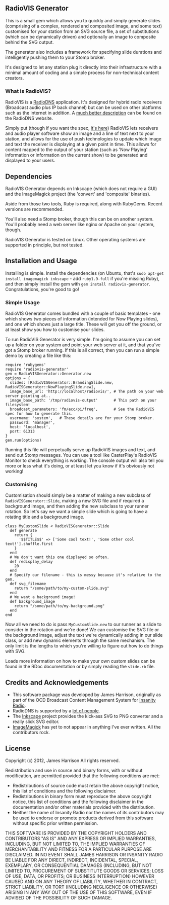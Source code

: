 ## RadioVIS Generator

This is a small gem which allows you to quickly and simply generate slides (comprising of a complex, rendered and composited image, and some text) customised for your station from an SVG source file, a set of substitutions (which can be dynamically driven) and optionally an image to composite behind the SVG output.

The generator also includes a framework for specifying slide durations and intelligently pushing them to your Stomp broker.

It's designed to let any station plug it directly into their infrastructure with a minimal amount of coding and a simple process for non-technical content creators.

### What is RadioVIS?

RadioVIS is a [RadioDNS](http://radiodns.org/) application. It's designed for hybrid radio receivers (Broadcast audio plus IP back channel) but can be used on other platforms such as the internet in addition. A [much better description](http://radiodns.org/about-radiodns/) can be found on the RadioDNS website.

Simply put (though if you want the spec, [it's here](http://radiodns.org/documentation/)) RadioVIS lets receivers and audio player software show an image and a line of text next to your station, and allows for the use of push technologies to update which image and text the receiver is displaying at a given point in time. This allows for content mapped to the output of your station (such as 'Now Playing' information or information on the current show) to be generated and displayed to your users.

## Dependencies

RadioVIS Generator depends on Inkscape (which does not require a GUI) and the ImageMagick project (the 'convert' and 'composite' binaries).

Aside from those two tools, Ruby is required, along with RubyGems. Recent versions are recommended.

You'll also need a Stomp broker, though this can be on another system. You'll probably need a web server like nginx or Apache on your system, though.

RadioVIS Generator is tested on Linux. Other operating systems are supported in principle, but not tested.

## Installation and Usage

Installing is simple. Install the dependencies (on Ubuntu, that's `sudo apt-get install imagemagick inkscape` - add `ruby1.9-full` if you're missing Ruby), and then simply install the gem with `gem install radiovis-generator`. Congratulations, you're good to go!


### Simple Usage

RadioVIS Generator comes bundled with a couple of basic templates - one which shows two pieces of information (intended for Now Playing slides), and one which shows just a large title. These will get you off the ground, or at least show you how to customise your slides.

To run RadioVIS Generator is very simple. I'm going to assume you can set up a folder on your system and point your web server at it, and that you've got a Stomp broker running. If this is all correct, then you can run a simple demo by creating a file like this:

```
require 'rubygems'
require 'radiovis-generator'
gen = RadioVISGenerator::Generator.new
options = {
  slides: [RadioVISGenerator::BrandingSlide.new, RadioVISGenerator::NowPlayingSlide.new],
  image_base_url: 'http://localhost/radiovis/', # The path on your web server pointing at..
  image_base_path: '/tmp/radiovis-output'       # This path on your filesystem!
  broadcast_parameters: 'fm/ecc/pi/freq',       # See the RadioVIS spec for how to generate this.
  username: 'system',   # These details are for your Stomp broker.
  password: 'manager',
  host: 'localhost',
  port: 61313
}
gen.run(options)
```

Running this file will perpetually serve up RadioVIS images and text, and send out Stomp messages. You can use a tool like CasterPlay's RadioVIS Monitor to check everything is working. The console output will also tell you more or less what it's doing, or at least let you know if it's obviously not working!

### Customising

Customisation should simply be a matter of making a new subclass of `RadioVISGenerator::Slide`, making a new SVG file and if required a background image, and then adding the new subclass to your runner rotation. So let's say we want a simple slide which is going to have a rotating title and a background image.

```
class MyCustomSlide < RadioVISGenerator::Slide
  def generate
    return {
      '$$TITLE$$' => ['Some cool text!', 'Some other cool text!'].shuffle.first
    }
  end
  # We don't want this one displayed so often.
  def redisplay_delay
    20
  end
  # Specify our filename - this is messy because it's relative to the gem.
  def svg_filename
    return "/some/path/to/my-custom-slide.svg"
  end
  # We want a background image!
  def background_image
    return "/some/path/to/my-background.png"
  end
end
```

Now all we need to do is pass `MyCustomSlide.new` to our runner as a slide to consider in the rotation and we're done! We can customise the SVG file or the background image, adjust the text we're dynamically adding in our slide class, or add new dynamic elements through the same mechanism. The only limit is the lengths to which you're willing to figure out how to do things with SVG.


Loads more information on how to make your own custom slides can be found in the RDoc documentation or by simply reading the `slide.rb` file.


## Credits and Acknowledgements

* This software package was developed by James Harrison, originally as part of the OCD Broadcast Content Management System for [Insanity Radio](http://insanityradio.com).
* RadioDNS is supported by a [lot of people](http://radiodns.org/supporters/).
* The [Inkscape](http://inkscape.org/) project provides the kick-ass SVG to PNG converter and a really slick SVG editor.
* [ImageMagick](http://www.imagemagick.org/script/index.php) has yet to not appear in anything I've ever written. All the contributors rock.


## License

Copyright (c) 2012, James Harrison
All rights reserved.

Redistribution and use in source and binary forms, with or without modification, are permitted provided that the following conditions are met:

* Redistributions of source code must retain the above copyright notice, this list of conditions and the following disclaimer.
* Redistributions in binary form must reproduce the above copyright notice, this list of conditions and the following disclaimer in the documentation and/or other materials provided with the distribution.
* Neither the name of Insanity Radio nor the names of its contributors may be used to endorse or promote products derived from this software without specific prior written permission.

THIS SOFTWARE IS PROVIDED BY THE COPYRIGHT HOLDERS AND CONTRIBUTORS "AS IS" AND ANY EXPRESS OR IMPLIED WARRANTIES, INCLUDING, BUT NOT LIMITED TO, THE IMPLIED WARRANTIES OF MERCHANTABILITY AND FITNESS FOR A PARTICULAR PURPOSE ARE DISCLAIMED. IN NO EVENT SHALL JAMES HARRISON OR INSANITY RADIO BE LIABLE FOR ANY DIRECT, INDIRECT, INCIDENTAL, SPECIAL, EXEMPLARY, OR CONSEQUENTIAL DAMAGES (INCLUDING, BUT NOT LIMITED TO, PROCUREMENT OF SUBSTITUTE GOODS OR SERVICES; LOSS OF USE, DATA, OR PROFITS; OR BUSINESS INTERRUPTION) HOWEVER CAUSED AND ON ANY THEORY OF LIABILITY, WHETHER IN CONTRACT, STRICT LIABILITY, OR TORT (INCLUDING NEGLIGENCE OR OTHERWISE) ARISING IN ANY WAY OUT OF THE USE OF THIS SOFTWARE, EVEN IF ADVISED OF THE POSSIBILITY OF SUCH DAMAGE.
